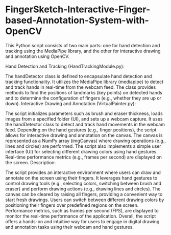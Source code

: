 ﻿# FingerSketch-Interactive-Finger-based-Annotation-System-with-OpenCV

This Python script consists of two main parts: one for hand detection and tracking using the MediaPipe library, and the other for interactive drawing and annotation using OpenCV.

Hand Detection and Tracking (HandTrackingModule.py):

The handDetector class is defined to encapsulate hand detection and tracking functionality.
It utilizes the MediaPipe library (mediapipe) to detect and track hands in real-time from the webcam feed.
The class provides methods to find the positions of landmarks (key points) on detected hands and to determine the configuration of fingers (e.g., whether they are up or down).
Interactive Drawing and Annotation (VirtualPainter.py):

The script initializes parameters such as brush and eraser thickness, loads images from a specified folder (UI), and sets up a webcam capture.
It uses the handDetector class to detect and track hand movements in the webcam feed.
Depending on the hand gestures (e.g., finger positions), the script allows for interactive drawing and annotation on the canvas.
The canvas is represented as a NumPy array (imgCanvas) where drawing operations (e.g., lines and circles) are performed.
The script also implements a simple user interface (UI) for selecting different drawing colors using hand gestures.
Real-time performance metrics (e.g., frames per second) are displayed on the screen.
Description:

The script provides an interactive environment where users can draw and annotate on the screen using their fingers.
It leverages hand gestures to control drawing tools (e.g., selecting colors, switching between brush and eraser) and perform drawing actions (e.g., drawing lines and circles).
The canvas can be cleared by raising all fingers, providing a convenient way to start fresh drawings.
Users can switch between different drawing colors by positioning their fingers over predefined regions on the screen.
Performance metrics, such as frames per second (FPS), are displayed to monitor the real-time performance of the application.
Overall, the script offers a hands-on and intuitive way for users to engage in digital drawing and annotation tasks using their webcam and hand gestures.
